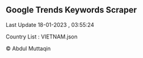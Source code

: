 

## Google Trends Keywords Scraper 
 
Last Update 18-01-2023 , 03:55:24

Country List :
VIETNAM.json



© Abdul Muttaqin 

